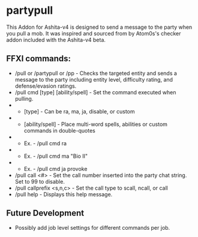 # partypull
This Addon for Ashita-v4 is designed to send a message to the party when you pull a mob.  It was inspired and sourced from by Atom0s's checker addon included with the Ashita-v4 beta.

## FFXI commands:
* /pull or /partypull or /pp - Checks the targeted entity and sends a message to the party including entity level, difficulty rating, and defense/evasion ratings.
* /pull cmd [type] [ability/spell] - Set the command executed when pulling.
* * [type] - Can be ra, ma, ja, disable, or custom
* * [ability/spell] - Place multi-word spells, abilities or custom commands in double-quotes
* * Ex. - /pull cmd ra
* * Ex. - /pull cmd ma "Bio II"
* * Ex. - /pull cmd ja provoke
* /pull call \<#\> - Set the call number inserted into the party chat string. Set to 99 to disable.
* /pull callprefix \<s,n,c\> - Set the call type to scall, ncall, or call
* /pull help - Displays this help message.

## Future Development
* Possibly add job level settings for different commands per job.

